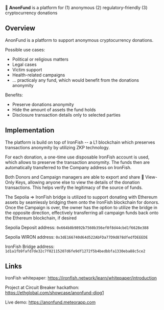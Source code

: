 🥷 **AnonFund** is a platform for (1) anonymous (2) regulatory-friendly (3) cryptocurrency donations

## Overview

AnonFund is a platform to support anonymous cryptocurrency donations.

Possible use cases:

- Political or religious matters
- Legal cases
- Victim support
- Health-related campaigns
- ... practicaly any fund, which would benefit from the donations anonymity

Benefits:

- Preserve donations anonymity
- Hide the amount of assets the fund holds
- Disclosure transaction details only to selected parties

## Implementation

The platform is build on top of IronFish -- a L1 blockchain which preserves transactions anonymity by utilizing ZKP technology.

For each donation, a one-time use disposable IronFish account is used, which allows to preserve the transaction anonymity. The funds then are automatically transferred to the Company address on IronFish.

Both Donors and Campaign managers are able to export and share 🔑 View-Only Keys, allowing anyone else to view the details of the donation transactions. This helps verify the legitimacy of the source of funds.

The Sepolia ⇒ IronFish bridge is utilized to support donating with Ethereum assets by seamlessly bridging them onto the IronFish blockchain for donors. Once the Campaign is over, the owner has the option to utilize the bridge in the opposite direction, effectively transferring all campaign funds back onto the Ethereum blockchain, if desired

Sepolia Deposit address: `0x664b8b9892b7560b356ef0f8d44cbd1f6628e388`

Sepolia WIRON address: `0x3dE166740d64d522AbFDa77D9d878dfedfDEEEDE`

IronFish Bridge address: `1d1a1fb9fafd7de32c7f02115207d6fe9df1272f5b4bedbbfa1330eba88c5ce2`

## Links

IronFish whitepaper: https://ironfish.network/learn/whitepaper/introduction

Project at Circuit Breaker hackathon: https://ethglobal.com/showcase/anonfund-diog1

Live demo: https://anonfund.meteorapp.com
